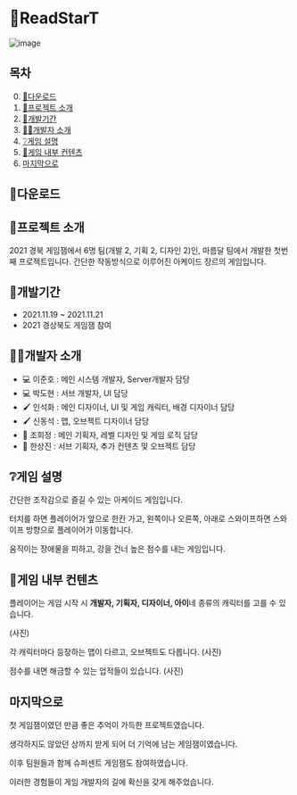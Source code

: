 # 🌃ReadStarT
![image](https://github.com/LKM0222/ReadStarT/assets/57254350/692312ca-b337-4a4f-8d0f-6773c61565c4)

## 목차
0. [💾다운로드](#다운로드)
1. [📜프로젝트 소개](#프로젝트-소개)
2. [📆개발기간](#개발기간)
3. [🙋‍♂️개발자 소개](#%EF%B8%8F개발자-소개)
4. [❔게임 설명](#게임-설명)
5. [🔽게임 내부 컨텐츠](#게임-내부-컨텐츠)
6. [마지막으로](#마지막으로)

## 💾다운로드


## 📜프로젝트 소개
2021 경북 게임잼에서 6명 팀(개발 2, 기획 2, 디자인 2)인, 마름달 팀에서 개발한 첫번째 프로젝트입니다.
간단한 작동방식으로 이루어진 아케이드 장르의 게임입니다.

## 📆개발기간
+ 2021.11.19 ~ 2021.11.21 
+ 2021 경상북도 게임잼 참여

## 🙋‍♂️개발자 소개
+ 💻 이준호 : 메인 시스템 개발자, Server개발자 담당
+ 💻 박도현 : 서브 개발자, UI 담당
+ 🖌️ 인석화 : 메인 디자이너, UI 및 게임 캐릭터, 배경 디자이너 담당
+ 🖌️ 신동석 : 맵, 오브젝트 디자이너 담당
+ 📒 조희정 : 메인 기획자, 레벨 디자인 및 게임 로직 담당
+ 📒 한상진 : 서브 기획자, 추가 컨텐츠 및 오브젝트 담당

## ❔게임 설명
간단한 조작감으로 즐길 수 있는 아케이드 게임입니다.

터치를 하면 플레이어가 앞으로 한칸 가고, 왼쪽이나 오른쪽, 아래로 스와이프하면 스와이프 방향으로 플레이어가 이동합니다.

움직이는 장애물을 피하고, 강을 건너 높은 점수를 내는 게임입니다.

## 🔽게임 내부 컨텐츠
플레이어는 게임 시작 시 **개발자, 기획자, 디자이너, 아이**네 종류의 캐릭터를 고를 수 있습니다.

(사진)

각 캐릭터마다 등장하는 맵이 다르고, 오브젝트도 다릅니다. 
(사진)

점수를 내면 해금할 수 있는 업적들이 있습니다.
(사진)

## 마지막으로
첫 게임잼이였던 만큼 좋은 추억이 가득한 프로젝트였습니다. 

생각하지도 않았던 상까지 받게 되어 더 기억에 남는 게임잼이였습니다. 

이후 팀원들과 함께 슈퍼센트 게임잼도 참여하였습니다.

이러한 경험들이 게임 개발자의 길에 확신을 갖게 해주었습니다.
